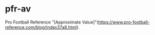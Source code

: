 # pfr-av
Pro Football Reference "[Approximate Value]"(https://www.pro-football-reference.com/blog/index37a8.html).
